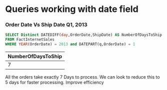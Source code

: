 # Queries working with date field

### Order Date Vs Ship Date Q1, 2013
```SQL
SELECT Distinct DATEDIFF(day,OrderDate,ShipDate) AS NumberOfDaysToShip
FROM FactInternetSales
WHERE YEAR(OrderDate) = 2013 and DATEPART(q,OrderDate) = 1
```
| NumberOfDaysToShip|
| ------------- | 
| 7  | 
All the orders take exactly 7 Days to process. We can look to reduce this to 5 days for faster processing. Improve efficiency
